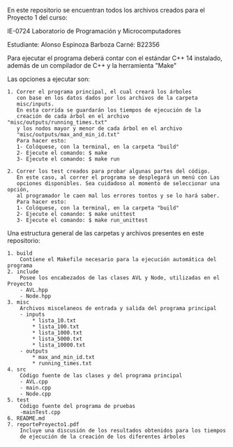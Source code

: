 En este repositorio se encuentran todos los archivos creados
para el Proyecto 1 del curso:

IE-0724 Laboratorio de Programación y Microcomputadores

Estudiante: Alonso Espinoza Barboza
Carné: B22356

Para ejecutar el programa deberá contar con el estándar
C++ 14 instalado, además de un compilador de C++ y la herramienta "Make"

Las opciones a ejecutar son:

    1. Correr el programa principal, el cual creará los árboles
       con base en los datos dados por los archivos de la carpeta
       misc/inputs.
       En esta corrida se guardarán los tiempos de ejecución de la
       creación de cada árbol en el archivo "misc/outputs/running_times.txt"
       y los nodos mayor y menor de cada árbol en el archivo
       "misc/outputs/max_and_min_id.txt"
       Para hacer esto:
       1- Colóquese, con la terminal, en la carpeta "build"
       2- Ejecute el comando: $ make
       3- Ejecute el comando: $ make run

    2. Correr los test creados para probar algunas partes del código.
       En este caso, al correr el programa se desplegará un menú con Las
       opciones disponibles. Sea cuidadoso al momento de seleccionar una opción,
       al programador le caen mal los errores tontos y se lo hará saber.
       Para hacer esto:
       1- Colóquese, con la terminal, en la carpeta "build"
       2- Ejecute el comando: $ make unittest
       3- Ejecute el comando: $ make run_unittest

Una estructura general de las carpetas y archivos presentes en este repositorio:

    1. build
        Contiene el Makefile necesario para la ejecución automática del programa
    2. include
        Posee los encabezados de las clases AVL y Node, utilizadas en el Proyecto
        - AVL.hpp
        - Node.hpp
    3. misc
        Archivos miscelaneos de entrada y salida del programa principal
        - inputs
            * lista_10.txt
            * lista_100.txt
            * lista_1000.txt
            * lista_5000.txt
            * lista_10000.txt
        - outputs
            * max_and_min_id.txt
            * running_times.txt
    4. src
        Código fuente de las clases y del programa principal
        - AVL.cpp
        - main.cpp
        - Node.cpp
    5. test
        Código fuente del programa de pruebas
        -mainTest.cpp
    6. README.md
    7. reporteProyecto1.pdf
        Incluye una discusión de los resultados obtenidos para los tiempos
        de ejecución de la creación de los diferentes árboles
